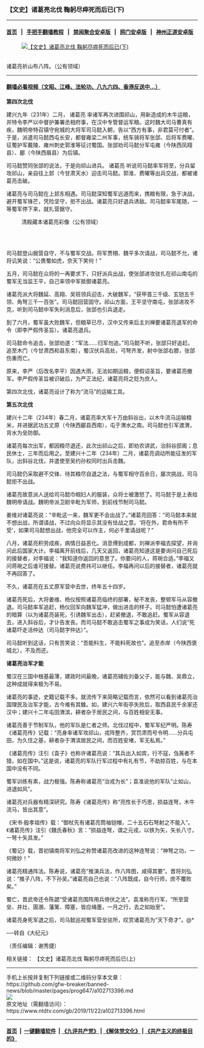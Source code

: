### 【文史】诸葛亮北伐 鞠躬尽瘁死而后已(下)
------------------------

#### [首页](https://github.com/gfw-breaker/banned-news/blob/master/README.md) &nbsp;&nbsp;|&nbsp;&nbsp; [手把手翻墙教程](https://github.com/gfw-breaker/guides/wiki) &nbsp;&nbsp;|&nbsp;&nbsp; [禁闻聚合安卓版](https://github.com/gfw-breaker/bn-android) &nbsp;&nbsp;|&nbsp;&nbsp; [网门安卓版](https://github.com/oGate2/oGate) &nbsp;&nbsp;|&nbsp;&nbsp; [神州正道安卓版](https://github.com/SzzdOgate/update) 



<div><div class="featured_image">
 <a href="https://i.ntdtv.com/assets/uploads/2019/11/1606021121451456-.jpg" target="_blank">
  <figure>
   <img alt="【文史】诸葛亮北伐 鞠躬尽瘁死而后已(下)" src="https://i.ntdtv.com/assets/uploads/2019/11/1606021121451456--800x450.jpg"/>
  </figure><br/>
 </a>
 <span class="caption">
  诸葛亮祈山布八阵。（公有领域）
 </span>
</div>
</div><hr/>

#### [翻墙必看视频（文昭、江峰、法轮功、八九六四、香港反送中...）](https://github.com/gfw-breaker/banned-news/blob/master/pages/links.md)

<div><div class="post_content" itemprop="articleBody">
 <p>
  <strong>
   第四次北伐
  </strong>
 </p>
 <p>
  建兴九年（231年）二月，
  <ok href="https://www.ntdtv.com/gb/诸葛亮.htm">
   诸葛亮
  </ok>
  率诸军再次进围祁山，用新造成的木牛运粮，并特令李严以中督护兼署丞相府事，在汉中专管督运军粮。这时魏大司马曹真有疾，魏明帝特召镇守宛城的大将军司马懿入朝，告以“西方有事，非君莫可付者”。于是，派遣司马懿西屯长安，都督雍梁二州军事，统车骑将军张郃、后将军费曜、征蜀护军戴陵、雍州刺史郭淮等征讨蜀国。张郃劝司马懿分军屯雍（今陕西凤翔县）、郿（今陕西眉县）为后镇。
 </p>
 <p>
  司马懿赞同张郃的说法，于是向祁山进兵。
  <ok href="https://www.ntdtv.com/gb/诸葛亮.htm">
   诸葛亮
  </ok>
  听说司马懿率军将至，分兵留攻祁山，亲自往上邽（今甘肃天水）迎击司马懿。郭淮、费曜等出兵交战，都被诸葛亮击破。
 </p>
 <p>
  诸葛亮与司马懿在上邽东相遇。司马懿深知蜀军远道而来，携粮有限，急于决战，避开蜀军锋芒，凭险坚守，拒不出战。诸葛亮只好退兵诱敌。司马懿率军尾随，一等蜀军停下来，就扎营据守。
 </p>
 <figure class="wp-caption alignnone" id="attachment_102713402" style="width: 300px">
  <img alt="" class="size-full wp-image-102713402" src="https://i.ntdtv.com/assets/uploads/2019/11/1606021121481.jpg">
   <br/><figcaption class="wp-caption-text">
    清殿藏本诸葛亮彩像（公有领域）
   </figcaption><br/>
  </img>
 </figure><br/>
 <p>
  司马懿登山掘营自守，不与蜀军交战。将军贾栩、魏平多次请战，司马懿不允，诸将讥笑说：“公畏蜀如虎，奈天下笑何！”
 </p>
 <p>
  五月，司马懿在众将的一再要求下，只好派兵出战，使张郃进攻驻扎在祁山南屯的蜀军无当监王平，自己率领中军抵御诸葛亮。
 </p>
 <p>
  诸葛亮派大将魏延、高翔、吴班领兵迎击，大破魏军，“获甲首三千级、玄铠五千领、角弩三千一百张”。司马懿回营固守。祁山方面，王平坚守南屯，张郃进攻不克，听到司马懿中军失利消息后，张郃也引兵退走。
 </p>
 <p>
  到了六月，蜀军虽大败魏军，但粮草已尽，汉中又传来后主刘禅要诸葛亮退军的命令（即李严假传圣旨）。诸葛亮退兵。
 </p>
 <p>
  司马懿命令追击，张郃劝道：“军法……归军勿追。”司马懿不听，张郃只好追赶。追至木门（今甘肃西和县东南），蜀汉伏兵高处，弓弩齐发，射中张郃右膝，张郃伤重而亡。
 </p>
 <p>
  原来，李严（后改名李平）因遇大雨，无法如期运粮，便假诏圣旨，要诸葛亮撤军。李严假传圣旨被识破后，为严正法纪，诸葛亮将之贬为庶人。
 </p>
 <p>
  第四次北伐，诸葛亮设计了称为“流马”的运输工具。
 </p>
 <p>
  <strong>
   第五次北伐
  </strong>
 </p>
 <p>
  建兴十二年（234年）春二月，诸葛亮率大军十万由斜谷出，以木牛流马运输粮米，并进据武功五丈原（今陕西郿县西南），屯于渭水之南。司马懿也引军渡渭，背水为垒防御。
 </p>
 <p>
  诸葛亮每次出军，都因粮尽退还，此次出祁山之后，即劝农讲武，治斜谷邸阁；息民休士，三年而后用之。至建兴十二年（234年）二月，诸葛亮调动所能征发的军队，出斜谷北伐，并遣使至吴约孙权同时出兵击魏。
 </p>
 <p>
  司马懿仍采取避不交锋、待其粮尽自退之法，与蜀军相守百余日，屡次挑战，司马懿拒不出战。
 </p>
 <p>
  诸葛亮故意派人送给司马懿巾帼妇人的服装，众将士被激怒了。司马懿于是上表给魏明帝请战。魏明帝派卫尉辛毗为军师，到前线节制司马懿。
 </p>
 <p>
  姜维对诸葛亮说：“辛毗这一来，魏军更不会出战了。”诸葛亮回答：“司马懿本来就不想出战，所谓请战，不过向众将显示其没有怯战之意。‘将在外，君命有所不受’，如果司马懿想出战，他完全可以作主，何必千里请战呢？”
 </p>
 <p>
  八月，诸葛亮积劳成疾，病情日益恶化。消息傅到成都，刘禅派李福去探望，并询问此后国家大计。李福离开前线后，几天又返回，诸葛亮知道这是要询问自己死后的接替者，对李福说：“我知道你返回的意思了。你要问的人，蒋琬合适。”李福又问蒋琬之后谁可接替。诸葛亮说费祎可以继任。李福再问以后的接替者，诸葛亮就不再回答了。
 </p>
 <p>
  不久，诸葛亮在五丈原军营中去世，终年五十四岁。
 </p>
 <p>
  诸葛亮死后，大将姜维、杨仪按照诸葛亮临终的部署，秘不发丧，整顿军马从容撤退。司马懿率军追赶，杨仪回军向魏军猛冲，做出进击的样子。司马懿怕遭诸葛亮的暗算（以为诸葛亮装死，引诱魏军出击），赶紧撤退，不敢追赶。蜀军从容退去，进入斜谷后，才讣告发丧。而司马懿不敢追击蜀军之事成为笑话，人们说“死诸葛吓走活仲达（司马懿字仲达）”。
 </p>
 <p>
  司马懿听到这话，只有苦笑说：“吾能料生，不能料死故也”。追至赤岸（今陕西褒城北），不及而还。
 </p>
 <p>
  <strong>
   诸葛亮治军才能
  </strong>
 </p>
 <p>
  蜀汉在三国中根基最薄，建政时间最晚，诸葛亮辅佐刘备父子，能与魏、吴鼎立，这种成就得来极为不易。
 </p>
 <p>
  诸葛亮的事迹，史籍记载不多。就流传下来简略记载而言，依然可以看到诸葛亮治国理民及治军才能，古今难有其雔。如，建兴六年街亭失败后，取西县民千余家还汉中；建兴十二年屯田渭滨，耕者杂于居民之间，与百姓相安无事。
 </p>
 <p>
  诸葛亮善于节制军队，他的军队是仁者之师。北伐过程中，蜀军军纪严明。陈寿《诸葛亮传》记载：“亮身率诸军攻祁山，戎阵整齐，赏罚肃而号令明……分兵屯田，为久住之基，耕者杂于渭滨居民之间，而百姓安堵，军无私焉。”
 </p>
 <p>
  《诸葛亮传》注引《袁子》也称许诸葛亮说：“其兵出入如宾，行不寇，刍荛者不猎，如在国中。”这是说，诸葛亮的军队行军过程中有礼有节，不劫掠百姓，与在本国中没有不同。
 </p>
 <p>
  蜀军训练有素，战力极强。陈寿称诸葛亮“治戎为长”；袁准说他的军队“止如山，进退如风”。
 </p>
 <p>
  诸葛亮对兵器有精深研究。陈寿《诸葛亮传》称“亮性长于巧思，损益连弩，木牛流马，皆出其意”。
 </p>
 <p>
  《宋书‧殷孝祖传》载：“御杖先有诸葛亮筒袖铠帽，二十五石石弩射之不能入”。《诸葛亮传》注引《魏氏春秋》言：“损益连弩，谓之元戎，以铁为矢，矢长八寸，一弩十矢具发。”
 </p>
 <p>
  《蜀记》载，晋初镇南将军刘弘之称赞诸葛亮改进的这种连弩说：“神弩之功，一何微妙！”
 </p>
 <p>
  诸葛亮精通阵法。陈寿说，诸葛亮“推演兵法，作八阵图，咸得其要”。晋将刘弘说：“推子八阵，不下孙吴。”诸葛亮自己也说：“八阵既成，自今行师，庶不覆败矣。”
 </p>
 <p>
  蜀亡，晋武帝还令陈勰“受诸葛亮围阵用兵倚伏之法”。袁准称亮行军，“所至营垒、井灶、圊溷、藩篱、障塞，皆应绳墨，一月之行，去之如始至”。
 </p>
 <p>
  诸葛亮身死军退之后，司马懿巡视蜀军营垒驻所，叹赏诸葛亮为“天下奇才”。@*
 </p>
 <p>
  ──转自《大纪元》
 </p>
 <p>
  （责任编辑：谢秀捷）
 </p>
 <p>
  相关链接：
  <ok href="http://www.ntdtv.com/gb/2016/06/06/a1269925.html">
   【文史】诸葛亮北伐 鞠躬尽瘁死而后已(上)
  </ok>
 </p>
 <div class="single_ad">
 </div>
</div>
</div>
<hr/>
手机上长按并复制下列链接或二维码分享本文章：<br/>
https://github.com/gfw-breaker/banned-news/blob/master/pages/prog647/a102713396.md <br/>
<a href='https://github.com/gfw-breaker/banned-news/blob/master/pages/prog647/a102713396.md'><img src='https://github.com/gfw-breaker/banned-news/blob/master/pages/prog647/a102713396.md.png'/></a> <br/>
原文地址（需翻墙访问）：https://www.ntdtv.com/gb/2019/11/22/a102713396.html


------------------------
#### [首页](https://github.com/gfw-breaker/banned-news/blob/master/README.md) &nbsp;|&nbsp; [一键翻墙软件](https://github.com/gfw-breaker/nogfw/blob/master/README.md) &nbsp;| [《九评共产党》](https://github.com/gfw-breaker/9ping.md/blob/master/README.md#九评之一评共产党是什么) | [《解体党文化》](https://github.com/gfw-breaker/jtdwh.md/blob/master/README.md) | [《共产主义的终极目的》](https://github.com/gfw-breaker/gczydzjmd.md/blob/master/README.md)


<img src='http://gfw-breaker.win/banned-news/pages/prog647/a102713396.md' width='0px' height='0px'/>